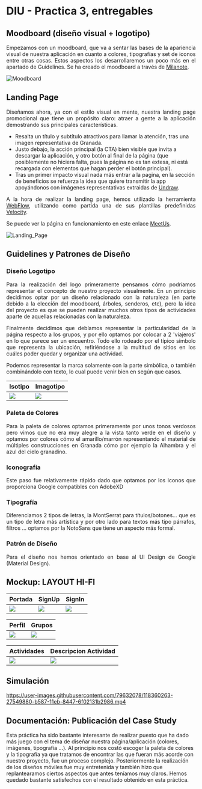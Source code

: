 # DIU - Practica 3, entregables



## Moodboard (diseño visual + logotipo)   
<p align="justify"> Empezamos con un moodboard, que va a sentar las bases de la apariencia visual de nuestra aplicación en cuanto a colores, tipografías y set de iconos entre otras cosas. Estos aspectos los desarrollaremos un poco más en el apartado de Guidelines. Se ha creado el moodboard a través de <a href="https://milanote.com">Milanote</a>. </p>

![Moodboard](Imagenes/moodboard.PNG)


## Landing Page
<p align="justify"> Diseñamos ahora, ya con el estilo visual en mente, nuestra landing page promocional que tiene un propósito claro: atraer a gente a la aplicación demostrando sus principales características.</p>

- Resalta un título y subtítulo atractivos para llamar la atención, tras una imagen representativa de Granada. 
- Justo debajo, la acción principal (la CTA) bien visible que invita a descargar la aplicación, y otro botón al final de la página (que posiblemente no hiciera falta, pues la página no es tan extesa, ni está recargada con elementos que hagan perder el botón principal). 
- Tras un primer impacto visual nada más entrar a la pagina, en la sección de beneficios se refuerza la idea que quiere transmitir la app apoyándonos con imágenes representativas extraidas de <a href="https://undraw.co/" target="_blank">Undraw</a>.

<p align="justify"> A la hora de realizar la landing page, hemos utilizado la herramienta <a href="https://webflow.com/" target="_blank">WebFlow</a>, utilizando como partida  una de sus plantillas predefinidas <a href="https://webflow.com/templates/html/velocity-multipurpose-website-template">Velocity</a>.</p>

Se puede ver la página en funcionamiento en este enlace <a href="https://meetus.webflow.io/">MeetUs</a>.

![Landing_Page](Imagenes/landing_page.png)


## Guidelines y Patrones de Diseño

<h3><strong>Diseño Logotipo</strong></h3>

<p align="justify">Para la realización del logo primeramente pensamos cómo podríamos representar el concepto de nuestro proyecto visualmente. En un principio decidimos optar por un diseño relacionado con la naturaleza (en parte debido a la elección del moodboard, árboles, senderos, etc), pero la idea del proyecto es que se pueden realizar muchos otros tipos de actividades aparte de aquellas relacionadas con la naturaleza.</p>

<p align="justify">Finalmente decidimos que debíamos representar la particularidad de la página respecto a los grupos, y por ello optamos por colocar a 2 'viajeros' en lo que parece ser un encuentro. Todo ello rodeado por el típico símbolo que representa la ubicación, refiriéndose a la multitud de sitios en los cuáles poder quedar y organizar una actividad.</p>

<p align="justify">Podemos representar la marca solamente con la parte simbólica, o también combinándolo con texto, lo cual puede venir bien en según que casos.</p>

|  Isotipo | Imagotipo |
|---|---|
| ![](Imagenes/logo.png)  | ![](Imagenes/logo_con_letras.PNG)  |


<h3><strong>Paleta de Colores</strong></h3>

<p align="justify">Para la paleta de colores optamos primeramente por unos tonos verdosos pero vimos que no era muy alegre a la vista tanto verde en el diseño y optamos por colores cómo el amarillo/marrón representando el material de múltiples construcciones en Granada cómo por ejemplo la Alhambra y el azul del cielo granadino.</p>

<h3><strong>Iconografía</strong></h3>

<p align="justify">Este paso fue relativamente rápido dado que optamos por los iconos que proporciona Google compatibles con AdobeXD</p>

<h3><strong>Tipografía</strong></h3>

<p align="justify">Diferenciamos 2 tipos de letras, la MontSerrat para títulos/botones... que es un tipo de letra más artística y por otro lado para textos más tipo párrafos, filtros ... optamos por la NotoSans que tiene un aspecto más formal.</p>

<h3><strong>Patrón de Diseño</strong></h3>

<p align="justify">Para el diseño nos hemos orientado en base al UI Design de Google (Material Design).</p>

## Mockup: LAYOUT HI-FI

|  Portada | SignUp |  SignIn |
|---|---|---|
| ![](Imagenes/Portada.png)  | ![](Imagenes/SignUp.png)  | ![](Imagenes/SignIn.png)  |

| Perfil | Grupos | 
|---|---|
| ![](Imagenes/Perfil.png)  | ![](Imagenes/Grupos.png)  | 

| Actividades | Descripcion Actividad |
|---|---|
| ![](Imagenes/Actividades.png)  | ![](Imagenes/DescripcionActividad.png)  |

## Simulación


https://user-images.githubusercontent.com/79632078/118360263-27549880-b587-11eb-8447-6f02131b2986.mp4



## Documentación: Publicación del Case Study

Esta práctica ha sido bastante interesante de realizar puesto que ha dado más juego con el tema de diseñar nuestra página/aplicación (colores, imágenes, tipografía ...). Al principio nos costó escoger la paleta de colores y la tipografía ya que tratamos de encontrar las que fueran más acorde con nuestro proyecto, fue un proceso complejo. Posteriormente la realización de los diseños móviles fue muy entretenida y también hizo que replantearamos ciertos aspectos que antes teníamos muy claros. Hemos quedado bastante satisfechos con el resultado obtenido en esta práctica.                         
 
